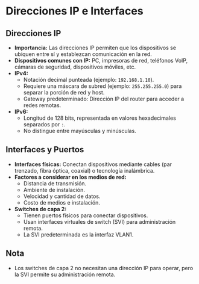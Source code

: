 # Direcciones IP e Interfaces

## Direcciones IP
- **Importancia:** Las direcciones IP permiten que los dispositivos se ubiquen entre sí y establezcan comunicación en la red.
- **Dispositivos comunes con IP:** PC, impresoras de red, teléfonos VoIP, cámaras de seguridad, dispositivos móviles, etc.
- **IPv4:**
    - Notación decimal punteada (ejemplo: `192.168.1.10`).
    - Requiere una máscara de subred (ejemplo: `255.255.255.0`) para separar la porción de red y host.
    - Gateway predeterminado: Dirección IP del router para acceder a redes remotas.
- **IPv6:**
    - Longitud de 128 bits, representada en valores hexadecimales separados por `:`.
    - No distingue entre mayúsculas y minúsculas.

## Interfaces y Puertos
- **Interfaces físicas:** Conectan dispositivos mediante cables (par trenzado, fibra óptica, coaxial) o tecnología inalámbrica.
- **Factores a considerar en los medios de red:**
    - Distancia de transmisión.
    - Ambiente de instalación.
    - Velocidad y cantidad de datos.
    - Costo de medios e instalación.
- **Switches de capa 2:**
    - Tienen puertos físicos para conectar dispositivos.
    - Usan interfaces virtuales de switch (SVI) para administración remota.
    - La SVI predeterminada es la interfaz VLAN1.

## Nota
- Los switches de capa 2 no necesitan una dirección IP para operar, pero la SVI permite su administración remota.